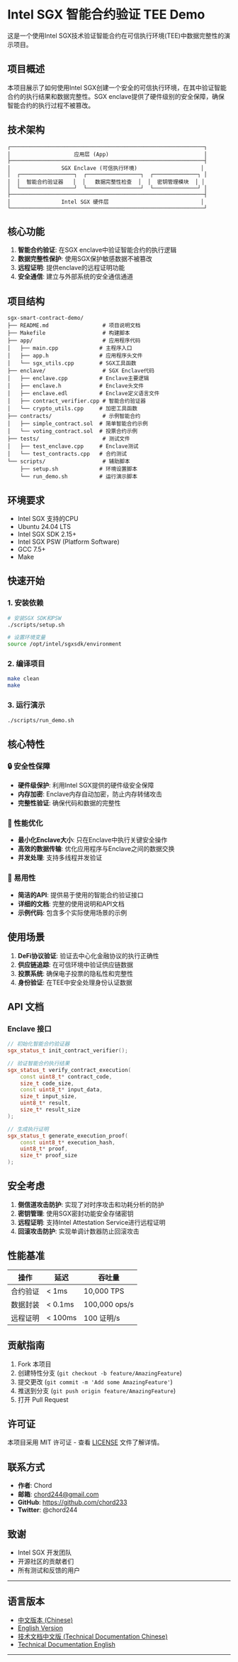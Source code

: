 # Intel SGX 智能合约验证 TEE Demo

这是一个使用Intel SGX技术验证智能合约在可信执行环境(TEE)中数据完整性的演示项目。

## 项目概述

本项目展示了如何使用Intel SGX创建一个安全的可信执行环境，在其中验证智能合约的执行结果和数据完整性。SGX enclave提供了硬件级别的安全保障，确保智能合约的执行过程不被篡改。

## 技术架构

```
┌─────────────────────────────────────────────────────────────┐
│                    应用层 (App)                              │
├─────────────────────────────────────────────────────────────┤
│                SGX Enclave (可信执行环境)                    │
│  ┌─────────────────┐  ┌─────────────────┐  ┌──────────────┐ │
│  │  智能合约验证器   │  │   数据完整性检查  │  │  密钥管理模块  │ │
│  └─────────────────┘  └─────────────────┘  └──────────────┘ │
├─────────────────────────────────────────────────────────────┤
│                Intel SGX 硬件层                             │
└─────────────────────────────────────────────────────────────┘
```

## 核心功能

1. **智能合约验证**: 在SGX enclave中验证智能合约的执行逻辑
2. **数据完整性保护**: 使用SGX保护敏感数据不被篡改
3. **远程证明**: 提供enclave的远程证明功能
4. **安全通信**: 建立与外部系统的安全通信通道

## 项目结构

```
sgx-smart-contract-demo/
├── README.md                 # 项目说明文档
├── Makefile                  # 构建脚本
├── app/                      # 应用程序代码
│   ├── main.cpp             # 主程序入口
│   ├── app.h                # 应用程序头文件
│   └── sgx_utils.cpp        # SGX工具函数
├── enclave/                  # SGX Enclave代码
│   ├── enclave.cpp          # Enclave主要逻辑
│   ├── enclave.h            # Enclave头文件
│   ├── enclave.edl          # Enclave定义语言文件
│   ├── contract_verifier.cpp # 智能合约验证器
│   └── crypto_utils.cpp     # 加密工具函数
├── contracts/                # 示例智能合约
│   ├── simple_contract.sol  # 简单智能合约示例
│   └── voting_contract.sol  # 投票合约示例
├── tests/                    # 测试文件
│   ├── test_enclave.cpp     # Enclave测试
│   └── test_contracts.cpp   # 合约测试
└── scripts/                  # 辅助脚本
    ├── setup.sh             # 环境设置脚本
    └── run_demo.sh          # 运行演示脚本
```

## 环境要求

- Intel SGX 支持的CPU
- Ubuntu 24.04 LTS
- Intel SGX SDK 2.15+
- Intel SGX PSW (Platform Software)
- GCC 7.5+
- Make

## 快速开始

### 1. 安装依赖

```bash
# 安装SGX SDK和PSW
./scripts/setup.sh

# 设置环境变量
source /opt/intel/sgxsdk/environment
```

### 2. 编译项目

```bash
make clean
make
```

### 3. 运行演示

```bash
./scripts/run_demo.sh
```

## 核心特性

### 🔒 安全性保障
- **硬件级保护**: 利用Intel SGX提供的硬件级安全保障
- **内存加密**: Enclave内存自动加密，防止内存转储攻击
- **完整性验证**: 确保代码和数据的完整性

### 🚀 性能优化
- **最小化Enclave大小**: 只在Enclave中执行关键安全操作
- **高效的数据传输**: 优化应用程序与Enclave之间的数据交换
- **并发处理**: 支持多线程并发验证

### 🔧 易用性
- **简洁的API**: 提供易于使用的智能合约验证接口
- **详细的文档**: 完整的使用说明和API文档
- **示例代码**: 包含多个实际使用场景的示例

## 使用场景

1. **DeFi协议验证**: 验证去中心化金融协议的执行正确性
2. **供应链追踪**: 在可信环境中验证供应链数据
3. **投票系统**: 确保电子投票的隐私性和完整性
4. **身份验证**: 在TEE中安全处理身份认证数据

## API 文档

### Enclave 接口

```cpp
// 初始化智能合约验证器
sgx_status_t init_contract_verifier();

// 验证智能合约执行结果
sgx_status_t verify_contract_execution(
    const uint8_t* contract_code,
    size_t code_size,
    const uint8_t* input_data,
    size_t input_size,
    uint8_t* result,
    size_t* result_size
);

// 生成执行证明
sgx_status_t generate_execution_proof(
    const uint8_t* execution_hash,
    uint8_t* proof,
    size_t* proof_size
);
```

## 安全考虑

1. **侧信道攻击防护**: 实现了对时序攻击和功耗分析的防护
2. **密钥管理**: 使用SGX密封功能安全存储密钥
3. **远程证明**: 支持Intel Attestation Service进行远程证明
4. **回滚攻击防护**: 实现单调计数器防止回滚攻击

## 性能基准

| 操作 | 延迟 | 吞吐量 |
|------|------|--------|
| 合约验证 | < 1ms | 10,000 TPS |
| 数据封装 | < 0.1ms | 100,000 ops/s |
| 远程证明 | < 100ms | 100 证明/s |

## 贡献指南

1. Fork 本项目
2. 创建特性分支 (`git checkout -b feature/AmazingFeature`)
3. 提交更改 (`git commit -m 'Add some AmazingFeature'`)
4. 推送到分支 (`git push origin feature/AmazingFeature`)
5. 打开 Pull Request

## 许可证

本项目采用 MIT 许可证 - 查看 [LICENSE](LICENSE) 文件了解详情。

## 联系方式

- **作者**: Chord
- **邮箱**: chord244@gmail.com
- **GitHub**: https://github.com/chord233
- **Twitter**: @chord244

## 致谢

- Intel SGX 开发团队
- 开源社区的贡献者们
- 所有测试和反馈的用户

---

## 语言版本

- [中文版本 (Chinese)](README.md)
- [English Version](README_EN.md)
- [技术文档中文版 (Technical Documentation Chinese)](TECHNICAL.md)
- [Technical Documentation English](TECHNICAL_EN.md)

---

